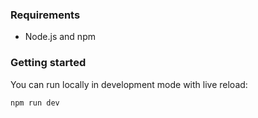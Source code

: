 
### Requirements

- Node.js and npm

### Getting started
You can run locally in development mode with live reload:

```
npm run dev
```

